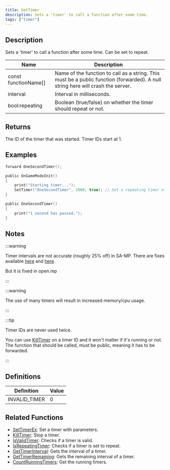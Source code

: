 ```yaml
---
title: SetTimer
description: Sets a 'timer' to call a function after some time.
tags: ["timer"]
---
```


## Description

Sets a 'timer' to call a function after some time. Can be set to repeat.

| Name                 | Description                                                                                                                     |
|----------------------|---------------------------------------------------------------------------------------------------------------------------------|
| const functionName[] | Name of the function to call as a string. This must be a public function (forwarded). A null string here will crash the server. |
| interval             | Interval in milliseconds.                                                                                                       |
| bool:repeating       | Boolean (true/false) on whether the timer should repeat or not.                                                                 |

## Returns

The ID of the timer that was started. Timer IDs start at 1.

## Examples

```c
forward OneSecondTimer();

public OnGameModeInit()
{
    print("Starting timer...");
    SetTimer("OneSecondTimer", 1000, true); // Set a repeating timer of 1000 milliseconds (1 second)
}

public OneSecondTimer()
{
    print("1 second has passed.");
}
```

## Notes

:::warning

Timer intervals are not accurate (roughly 25% off) in SA-MP. There are fixes available [here](https://sampforum.blast.hk/showthread.php?tid=289675) and [here](https://sampforum.blast.hk/showthread.php?tid=650736).

But it is fixed in open.mp

:::

:::warning

The use of many timers will result in increased memory/cpu usage.

:::

:::tip

Timer IDs are never used twice.

You can use [KillTimer](KillTimer) on a timer ID and it won't matter if it's running or not. The function that should be called, must be public, meaning it has to be forwarded.

:::

## Definitions

| Definition    | Value |
|---------------|-------|
| INVALID_TIMER | 0     |

## Related Functions

- [SetTimerEx](SetTimerEx): Set a timer with parameters.
- [KillTimer](KillTimer): Stop a timer.
- [IsValidTimer](IsValidTimer): Checks if a timer is valid.
- [IsRepeatingTimer](IsRepeatingTimer): Checks if a timer is set to repeat.
- [GetTimerInterval](GetTimerInterval): Gets the interval of a timer.
- [GetTimerRemaining](GetTimerRemaining): Gets the remaining interval of a timer.
- [CountRunningTimers](CountRunningTimers): Get the running timers.
